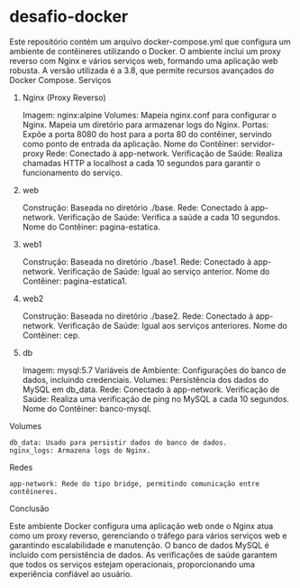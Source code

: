 # desafio-docker

Este repositório contém um arquivo docker-compose.yml que configura um ambiente de contêineres utilizando o Docker. O ambiente inclui um proxy reverso com Nginx e vários serviços web, formando uma aplicação web robusta. A versão utilizada é a 3.8, que permite recursos avançados do Docker Compose.
Serviços
1. Nginx (Proxy Reverso)

    Imagem: nginx:alpine
    Volumes:
        Mapeia nginx.conf para configurar o Nginx.
        Mapeia um diretório para armazenar logs do Nginx.
    Portas: Expõe a porta 8080 do host para a porta 80 do contêiner, servindo como ponto de entrada da aplicação.
    Nome do Contêiner: servidor-proxy
    Rede: Conectado à app-network.
    Verificação de Saúde: Realiza chamadas HTTP a localhost a cada 10 segundos para garantir o funcionamento do serviço.

2. web

    Construção: Baseada no diretório ./base.
    Rede: Conectado à app-network.
    Verificação de Saúde: Verifica a saúde a cada 10 segundos.
    Nome do Contêiner: pagina-estatica.

3. web1

    Construção: Baseada no diretório ./base1.
    Rede: Conectado à app-network.
    Verificação de Saúde: Igual ao serviço anterior.
    Nome do Contêiner: pagina-estatica1.

4. web2

    Construção: Baseada no diretório ./base2.
    Rede: Conectado à app-network.
    Verificação de Saúde: Igual aos serviços anteriores.
    Nome do Contêiner: cep.

5. db

    Imagem: mysql:5.7
    Variáveis de Ambiente: Configurações do banco de dados, incluindo credenciais.
    Volumes: Persistência dos dados do MySQL em db_data.
    Rede: Conectado à app-network.
    Verificação de Saúde: Realiza uma verificação de ping no MySQL a cada 10 segundos.
    Nome do Contêiner: banco-mysql.

Volumes

    db_data: Usado para persistir dados do banco de dados.
    nginx_logs: Armazena logs do Nginx.

Redes

    app-network: Rede do tipo bridge, permitindo comunicação entre contêineres.

Conclusão

Este ambiente Docker configura uma aplicação web onde o Nginx atua como um proxy reverso, gerenciando o tráfego para vários serviços web e garantindo escalabilidade e manutenção. O banco de dados MySQL é incluído com persistência de dados. As verificações de saúde garantem que todos os serviços estejam operacionais, proporcionando uma experiência confiável ao usuário.